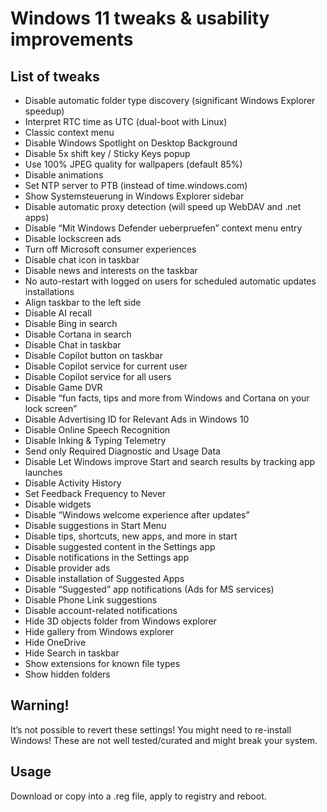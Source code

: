 # Windows 11 tweaks & usability improvements

## List of tweaks
- Disable automatic folder type discovery (significant Windows Explorer speedup)
- Interpret RTC time as UTC (dual-boot with Linux)
- Classic context menu
- Disable Windows Spotlight on Desktop Background
- Disable 5x shift key / Sticky Keys popup
- Use 100% JPEG quality for wallpapers (default 85%)
- Disable animations
- Set NTP server to PTB (instead of time.windows.com)
- Show Systemsteuerung in Windows Explorer sidebar
- Disable automatic proxy detection (will speed up WebDAV and .net apps)
- Disable “Mit Windows Defender ueberpruefen” context menu entry
- Disable lockscreen ads
- Turn off Microsoft consumer experiences
- Disable chat icon in taskbar
- Disable news and interests on the taskbar
- No auto-restart with logged on users for scheduled automatic updates installations
- Align taskbar to the left side
- Disable AI recall
- Disable Bing in search
- Disable Cortana in search
- Disable Chat in taskbar
- Disable Copilot button on taskbar
- Disable Copilot service for current user
- Disable Copilot service for all users
- Disable Game DVR
- Disable “fun facts, tips and more from Windows and Cortana on your lock screen”
- Disable Advertising ID for Relevant Ads in Windows 10
- Disable Online Speech Recognition
- Disable Inking & Typing Telemetry
- Send only Required Diagnostic and Usage Data
- Disable Let Windows improve Start and search results by tracking app launches
- Disable Activity History
- Set Feedback Frequency to Never
- Disable widgets
- Disable “Windows welcome experience after updates”
- Disable suggestions in Start Menu
- Disable tips, shortcuts, new apps, and more in start
- Disable suggested content in the Settings app
- Disable notifications in the Settings app
- Disable provider ads
- Disable installation of Suggested Apps
- Disable “Suggested” app notifications (Ads for MS services)
- Disable Phone Link suggestions
- Disable account-related notifications
- Hide 3D objects folder from Windows explorer
- Hide gallery from Windows explorer
- Hide OneDrive
- Hide Search in taskbar
- Show extensions for known file types
- Show hidden folders

## Warning!
It’s not possible to revert these settings! You might need to re-install Windows!
These are not well tested/curated and might break your system.

## Usage
Download or copy into a .reg file, apply to registry and reboot.
